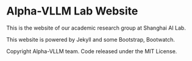 # Alpha-VLLM Lab Website

This is the website of our academic research group at Shanghai AI Lab.

This website is powered by Jekyll and some Bootstrap, Bootwatch. 

Copyright Alpha-VLLM team. Code released under the MIT License.
